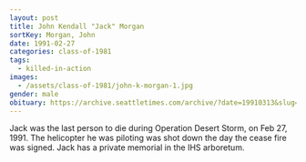 ```yaml
---
layout: post
title: John Kendall "Jack" Morgan
sortKey: Morgan, John
date: 1991-02-27
categories: class-of-1981
tags:
  - killed-in-action
images:
  - /assets/class-of-1981/john-k-morgan-1.jpg
gender: male
obituary: https://archive.seattletimes.com/archive/?date=19910313&slug=1271422
---
```

Jack was the last person to die during Operation Desert Storm, on Feb 27, 1991. The helicopter he was piloting was shot down the day the cease fire was signed. Jack has a private memorial in the IHS arboretum.